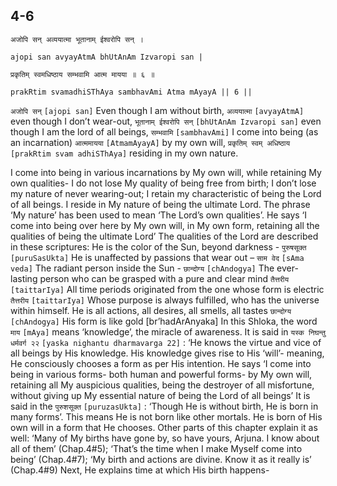 ## 4-6


```shloka-sa
अजोपि सन् अव्ययात्मा भूतानाम् ईश्वरोपि सन् ।
```
```shloka-sa-hk
ajopi san avyayAtmA bhUtAnAm Izvaropi san |
```
```shloka-sa
प्रकृतिम् स्वमधिष्ठाय सम्भवामि आत्म मायया ॥ ६ ॥
```
```shloka-sa-hk
prakRtim svamadhiSThAya sambhavAmi Atma mAyayA || 6 ||
```

`अजोपि सन्` `[ajopi san]` Even though I am without birth, `अव्ययात्मा` `[avyayAtmA]` even though I don’t wear-out, `भूतानाम् ईश्वरोपि सन्` `[bhUtAnAm Izvaropi san]` even though I am the lord of all beings, `सम्भवामि` `[sambhavAmi]` I come into being (as an incarnation) `आत्ममायया` `[AtmamAyayA]` by my own will, `प्रकृतिम् स्वम् अधिष्ठाय` `[prakRtim svam adhiSThAya]` residing in my own nature.



I come into being in various incarnations by My own will, while retaining My own qualities- I do not lose My quality of being free from birth; I don’t lose my nature of never wearing-out; I retain my characteristic of being the Lord of all beings. I reside in My nature of being the ultimate Lord. 
The phrase ‘My nature’ has been used to mean ‘The Lord’s own qualities’. He says ‘I come into being over here by My own will, in My own form, retaining all the qualities of being the ultimate Lord’
The qualities of the Lord are described in these scriptures:
He is the color of the Sun, beyond darkness - `पुरुषसूक्त` `[puruSasUkta]`
He is unaffected by passions that wear out – `साम वेद` `[sAma veda]`
The radiant person inside the Sun - `छान्दोग्य` `[chAndogya]`
The ever-lasting person who can be grasped with a pure and clear mind `तैत्तरीय` `[taittarIya]`
All time periods originated from the one whose form is electric `तैत्तरीय` `[taittarIya]`
Whose purpose is always fulfilled, who has the universe within himself. He is all actions, all desires, all smells, all tastes `छान्दोग्य` `[chAndogya]`
His form is like gold [br’hadArAnyaka]
In this Shloka, the word `माय` `[mAya]` means ‘knowledge’, the miracle of awareness. It is said in `यस्क निघन्तु धर्मवर्ग २२` `[yaska nighantu dharmavarga 22]` : ‘He knows the virtue and vice of all beings by His knowledge. His knowledge gives rise to His ‘will’- meaning, He consciously chooses a form as per His intention.
He says ‘I come into being in various forms- both human and powerful forms- by My own will, retaining all My auspicious qualities, being the destroyer of all misfortune, without giving up My essential nature of being the Lord of all beings’
It is said in the `पुरुशसूक्त` `[puruzasUkta]` : ‘Though He is without birth, He is born in many forms’. This means He is not born like other mortals. He is born of His own will in a form that He chooses. Other parts of this chapter explain it as well: ‘Many of My births have gone by, so have yours, Arjuna. I know about all of them’ (Chap.4#5); ‘That’s the time when I make Myself come into being’ (Chap.4#7); ‘My birth and actions are divine. Know it as it really is’ (Chap.4#9)
Next, He explains time at which His birth happens-

